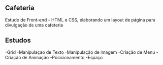 Cafeteria
------------
Estudo de Front-end - HTML e CSS, elaborando um layout de página para divulgação de uma cafeteria

Estudos
-----------
  -Grid
  -Manipulaçao de Texto
  -Manipulação de Imagem
  -Criação de Menu
  -Criação de Animação
  -Posicionamento
  -Espaço
